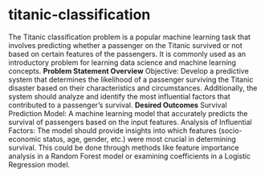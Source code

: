# titanic-classification
The Titanic classification problem is a popular machine learning task that involves predicting whether a passenger on the Titanic survived or not based on certain features of the passengers. It is commonly used as an introductory problem for learning data science and machine learning concepts.
**Problem Statement Overview**
Objective: Develop a predictive system that determines the likelihood of a passenger surviving the Titanic disaster based on their characteristics and circumstances. Additionally, the system should analyze and identify the most influential factors that contributed to a passenger’s survival.
**Desired Outcomes**
Survival Prediction Model: A machine learning model that accurately predicts the survival of passengers based on the input features.
Analysis of Influential Factors: The model should provide insights into which features (socio-economic status, age, gender, etc.) were most crucial in determining survival. This could be done through methods like feature importance analysis in a Random Forest model or examining coefficients in a Logistic Regression model.
